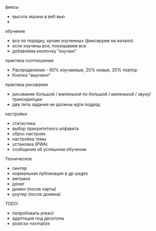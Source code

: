 фиксы
- высота экрана в веб вью
- 

обучение
- все по порядку, кроме изученных (фиксируем на начало)
- если изучены все, показываем все
- добавляем кнопочку “изучаю”

практика соотношение
- Распределение - 60% изучаемые, 20% новые, 20% повтор
- Кнопка "выучено"

практика рисование
- рисование большой / маленькой по большой / маленькой / звуку/транскрипции
- два типа задания не должны идти подряд

настройки
- статистика
- выбор приоритетного алфавита
- сброс настроек
- настройка темы
- установка (PWA)
- сообщение об успешном обучении

Техническое
- линтер
- нормальная публикация в gp-pages
- метрика
- донат
- домен (после карты)
- роутер (после домена)

TODO: 
- попробовать preact
- адаптация под десктопы
- postcss-normalize
